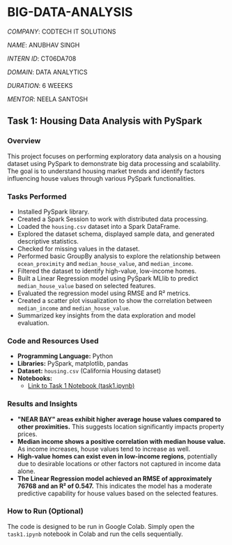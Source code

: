 # BIG-DATA-ANALYSIS

*COMPANY*: CODTECH IT SOLUTIONS

*NAME*: ANUBHAV SINGH

*INTERN ID*: CT06DA708

*DOMAIN*: DATA ANALYTICS

*DURATION*: 6 WEEEKS

*MENTOR*: NEELA SANTOSH



## Task 1: Housing Data Analysis with PySpark

### Overview

This project focuses on performing exploratory data analysis on a housing dataset using PySpark to demonstrate big data processing and scalability. The goal is to understand housing market trends and identify factors influencing house values through various PySpark functionalities.

### Tasks Performed

*   Installed PySpark library.
*   Created a Spark Session to work with distributed data processing.
*   Loaded the `housing.csv` dataset into a Spark DataFrame.
*   Explored the dataset schema, displayed sample data, and generated descriptive statistics.
*   Checked for missing values in the dataset.
*   Performed basic GroupBy analysis to explore the relationship between `ocean_proximity` and `median_house_value`, and `median_income`.
*   Filtered the dataset to identify high-value, low-income homes.
*   Built a Linear Regression model using PySpark MLlib to predict `median_house_value` based on selected features.
*   Evaluated the regression model using RMSE and R² metrics.
*   Created a scatter plot visualization to show the correlation between `median_income` and `median_house_value`.
*   Summarized key insights from the data exploration and model evaluation.

### Code and Resources Used

*   **Programming Language:** Python
*   **Libraries:** PySpark, matplotlib, pandas
*   **Dataset:** `housing.csv` (California Housing dataset)
*   **Notebooks:**
    *   [Link to Task 1 Notebook (task1.ipynb)](task1.ipynb)

### Results and Insights

*   **"NEAR BAY" areas exhibit higher average house values compared to other proximities.** This suggests location significantly impacts property prices.
*   **Median income shows a positive correlation with median house value.** As income increases, house values tend to increase as well.
*   **High-value homes can exist even in low-income regions**, potentially due to desirable locations or other factors not captured in income data alone.
*   **The Linear Regression model achieved an RMSE of approximately 76768 and an R² of 0.547.** This indicates the model has a moderate predictive capability for house values based on the selected features.

### How to Run (Optional)

The code is designed to be run in Google Colab. Simply open the `task1.ipynb` notebook in Colab and run the cells sequentially.



